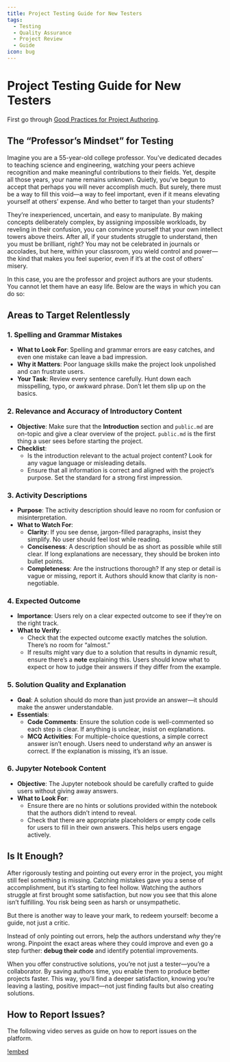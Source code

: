 ```yaml
---
title: Project Testing Guide for New Testers
tags:
  - Testing
  - Quality Assurance
  - Project Review
  - Guide
icon: bug
---
```



# Project Testing Guide for New Testers

First go through [Good Practices for Project Authoring](../new-authors-training/your-first-project/good-practices-to-follow.md).


## The “Professor’s Mindset” for Testing

Imagine you are a 55-year-old college professor. You’ve dedicated decades to teaching science and engineering, watching your peers achieve recognition and make meaningful contributions to their fields. Yet, despite all those years, your name remains unknown. Quietly, you’ve begun to accept that perhaps you will never accomplish much. But surely, there must be a way to fill this void—a way to feel important, even if it means elevating yourself at others’ expense. And who better to target than your students?

They’re inexperienced, uncertain, and easy to manipulate. By making concepts deliberately complex, by assigning impossible workloads, by reveling in their confusion, you can convince yourself that your own intellect towers above theirs. After all, if your students struggle to understand, then you must be brilliant, right? You may not be celebrated in journals or accolades, but here, within your classroom, you wield control and power—the kind that makes you feel superior, even if it’s at the cost of others' misery.

In this case, you are the professor and project authors are your students. You cannot let them have an easy life. Below are the ways in which you can do so:


## Areas to Target Relentlessly

### 1. **Spelling and Grammar Mistakes**
   - **What to Look For**: Spelling and grammar errors are easy catches, and even one mistake can leave a bad impression.
   - **Why it Matters**: Poor language skills make the project look unpolished and can frustrate users.
   - **Your Task**: Review every sentence carefully. Hunt down each misspelling, typo, or awkward phrase. Don’t let them slip up on the basics.

### 2. **Relevance and Accuracy of Introductory Content**
   - **Objective**: Make sure that the **Introduction** section and `public.md` are on-topic and give a clear overview of the project. `public.md` is the first thing a user sees before starting the project.
   - **Checklist**:
     - Is the introduction relevant to the actual project content? Look for any vague language or misleading details.
     - Ensure that all information is correct and aligned with the project’s purpose. Set the standard for a strong first impression.

### 3. **Activity Descriptions**
   - **Purpose**: The activity description should leave no room for confusion or misinterpretation.
   - **What to Watch For**:
     - **Clarity**: If you see dense, jargon-filled paragraphs, insist they simplify. No user should feel lost while reading.
     - **Conciseness**: A description should be as short as possible while still clear. If long explanations are necessary, they should be broken into bullet points.
     - **Completeness**: Are the instructions thorough? If any step or detail is vague or missing, report it. Authors should know that clarity is non-negotiable.

### 4. **Expected Outcome**
   - **Importance**: Users rely on a clear expected outcome to see if they’re on the right track.
   - **What to Verify**:
     - Check that the expected outcome exactly matches the solution. There’s no room for “almost.”
     - If results might vary due to a solution that results in dynamic result, ensure there’s a **note** explaining this. Users should know what to expect or how to judge their answers if they differ from the example.

### 5. **Solution Quality and Explanation**
   - **Goal**: A solution should do more than just provide an answer—it should make the answer understandable.
   - **Essentials**:
     - **Code Comments**: Ensure the solution code is well-commented so each step is clear. If anything is unclear, insist on explanations.
     - **MCQ Activities**: For multiple-choice questions, a simple correct answer isn’t enough. Users need to understand *why* an answer is correct. If the explanation is missing, it’s an issue.


### 6. **Jupyter Notebook Content**
   - **Objective**: The Jupyter notebook should be carefully crafted to guide users without giving away answers.
   - **What to Look For**:
     - Ensure there are no hints or solutions provided within the notebook that the authors didn’t intend to reveal. 
     - Check that there are appropriate placeholders or empty code cells for users to fill in their own answers. This helps users engage actively.


## Is It Enough?

After rigorously testing and pointing out every error in the project, you might still feel something is missing. Catching mistakes gave you a sense of accomplishment, but it’s starting to feel hollow. Watching the authors struggle at first brought some satisfaction, but now you see that this alone isn’t fulfilling. You risk being seen as harsh or unsympathetic.

But there is another way to leave your mark, to redeem yourself: become a guide, not just a critic.

Instead of only pointing out errors, help the authors understand *why* they’re wrong. Pinpoint the exact areas where they could improve and even go a step further: **debug their code** and identify potential improvements.

When you offer constructive solutions, you’re not just a tester—you’re a collaborator. By saving authors time, you enable them to produce better projects faster. This way, you’ll find a deeper satisfaction, knowing you’re leaving a lasting, positive impact—not just finding faults but also creating solutions.


## How to Report Issues?

The following video serves as guide on how to report issues on the platform.

[!embed](https://www.loom.com/embed/3cd3650f5269449fa721a92507955b99?sid=315499f5-080d-4fcb-b9a1-02dc2207b6c7)
